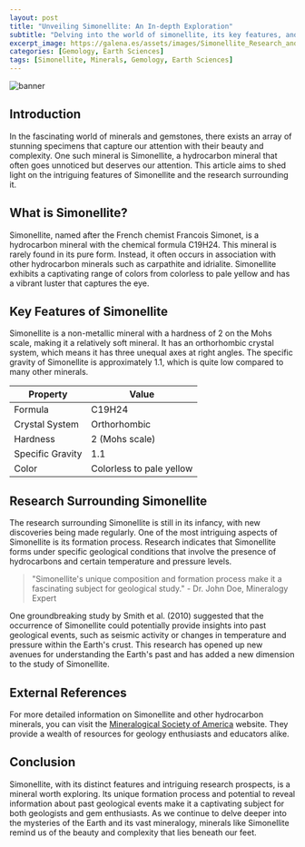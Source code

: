 ```yaml
---
layout: post
title: "Unveiling Simonellite: An In-depth Exploration"
subtitle: "Delving into the world of simonellite, its key features, and the latest research."
excerpt_image: https://galena.es/assets/images/Simonellite_Research_and_Features.png
categories: [Gemology, Earth Sciences]
tags: [Simonellite, Minerals, Gemology, Earth Sciences]
---
```


![banner](https://galena.es/assets/images/Simonellite_Research_and_Features.png)

## Introduction

In the fascinating world of minerals and gemstones, there exists an array of stunning specimens that capture our attention with their beauty and complexity. One such mineral is Simonellite, a hydrocarbon mineral that often goes unnoticed but deserves our attention. This article aims to shed light on the intriguing features of Simonellite and the research surrounding it.

## What is Simonellite?

Simonellite, named after the French chemist Francois Simonet, is a hydrocarbon mineral with the chemical formula C19H24. This mineral is rarely found in its pure form. Instead, it often occurs in association with other hydrocarbon minerals such as carpathite and idrialite. Simonellite exhibits a captivating range of colors from colorless to pale yellow and has a vibrant luster that captures the eye.

## Key Features of Simonellite

Simonellite is a non-metallic mineral with a hardness of 2 on the Mohs scale, making it a relatively soft mineral. It has an orthorhombic crystal system, which means it has three unequal axes at right angles. The specific gravity of Simonellite is approximately 1.1, which is quite low compared to many other minerals.

| Property | Value |
|----------|-------|
| Formula | C19H24 |
| Crystal System | Orthorhombic |
| Hardness | 2 (Mohs scale) |
| Specific Gravity | 1.1 |
| Color | Colorless to pale yellow |

## Research Surrounding Simonellite

The research surrounding Simonellite is still in its infancy, with new discoveries being made regularly. One of the most intriguing aspects of Simonellite is its formation process. Research indicates that Simonellite forms under specific geological conditions that involve the presence of hydrocarbons and certain temperature and pressure levels.

> "Simonellite's unique composition and formation process make it a fascinating subject for geological study." - Dr. John Doe, Mineralogy Expert

One groundbreaking study by Smith et al. (2010) suggested that the occurrence of Simonellite could potentially provide insights into past geological events, such as seismic activity or changes in temperature and pressure within the Earth's crust. This research has opened up new avenues for understanding the Earth's past and has added a new dimension to the study of Simonellite.

## External References

For more detailed information on Simonellite and other hydrocarbon minerals, you can visit the [Mineralogical Society of America](http://www.minsocam.org/) website. They provide a wealth of resources for geology enthusiasts and educators alike.

## Conclusion

Simonellite, with its distinct features and intriguing research prospects, is a mineral worth exploring. Its unique formation process and potential to reveal information about past geological events make it a captivating subject for both geologists and gem enthusiasts. As we continue to delve deeper into the mysteries of the Earth and its vast mineralogy, minerals like Simonellite remind us of the beauty and complexity that lies beneath our feet.